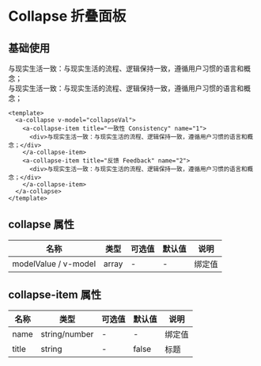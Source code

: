 # Collapse 折叠面板

## 基础使用

 <a-collapse v-model="collapseVal">
    <a-collapse-item title="一致性 Consistency" name="1">
      <div>与现实生活一致：与现实生活的流程、逻辑保持一致，遵循用户习惯的语言和概念；</div>
    </a-collapse-item>
    <a-collapse-item title="反馈 Feedback" name="2">
      <div>与现实生活一致：与现实生活的流程、逻辑保持一致，遵循用户习惯的语言和概念；</div>
    </a-collapse-item>
  </a-collapse>

```vue
<template>
  <a-collapse v-model="collapseVal">
    <a-collapse-item title="一致性 Consistency" name="1">
      <div>与现实生活一致：与现实生活的流程、逻辑保持一致，遵循用户习惯的语言和概念；</div>
    </a-collapse-item>
    <a-collapse-item title="反馈 Feedback" name="2">
      <div>与现实生活一致：与现实生活的流程、逻辑保持一致，遵循用户习惯的语言和概念；</div>
    </a-collapse-item>
  </a-collapse>
</template>
```

## collapse 属性

| 名称                 | 类型  | 可选值 | 默认值 | 说明   |
| -------------------- | ----- | ------ | ------ | ------ |
| modelValue / v-model | array | -      | -      | 绑定值 |

## collapse-item 属性

| 名称  | 类型          | 可选值 | 默认值 | 说明   |
| ----- | ------------- | ------ | ------ | ------ |
| name  | string/number | -      | -      | 绑定值 |
| title | string        | -      | false  | 标题   |


<script lang="ts" setup>
import { ref } from "vue";
const collapseVal = ref(['1']);
</script>
